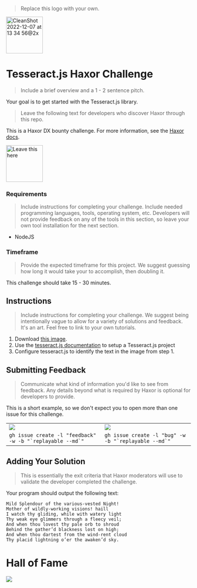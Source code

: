 > Replace this logo with your own.

<img height="100" alt="CleanShot 2022-12-07 at 13 34 56@2x" src="https://user-images.githubusercontent.com/318295/206278452-7823741a-8910-4c4c-8e9b-693cd1141052.png">

# Tesseract.js Haxor Challenge

> Include a brief overview and a 1 - 2 sentence pitch.

Your goal is to get started with the Tesseract.js library. 

> Leave the following text for developers who discover Haxor through this repo.

This is a Haxor DX bounty challenge. For more information, see the [Haxor docs](https://github.com/haxordx/challenges).

<a href="https://github.com/haxordx/challenges"><img src="https://user-images.githubusercontent.com/318295/206277369-fc07ee13-452b-41da-abbc-c8a871e15216.png" width="100" alt="Leave this here" /></a>

### Requirements

> Include instructions for completing your challenge. Include needed programming languages, tools, operating system, etc. Developers will not provide feedback on any of the tools in this section, so leave your own tool installation for the next section.

- NodeJS

### Timeframe

> Provide the expected timeframe for this project. We suggest guessing how long it would take your to accomplish, then doubling it.

This challenge should take 15 - 30 minutes.

## Instructions

> Include instructions for completing your challenge. We suggest being intentionally vague to allow for a variety of solutions and feedback. It's an art. Feel free to link to your own tutorials.

1. Download [this image](https://i.imgur.com/EAREK9a.png).
2. Use the [tesseract.js documentation](https://github.com/naptha/tesseract.js#tesseractjs) to setup a Tesseract.js project
3. Configure tesseract.js to identify the text in the image from step 1.

## Submitting Feedback

> Communicate what kind of information you'd like to see from feedback. Any details beyond what is required by Haxor is optional for developers to provide.

This is a short example, so we don't expect you to open more than one issue for this challenge.

<table>
 <tr>
   <td>
     <a href="https://github.com/haxordx/haxor-challenge-example/issues/new?labels=feedback"><img src="https://user-images.githubusercontent.com/318295/206285125-c33c7ca5-2359-428a-9e18-6a67b4ecf72e.png" /></a>
   </td>
   <td>
     <a href="https://github.com/haxordx/haxor-challenge-example/issues/new?labels=bug"><img src="https://user-images.githubusercontent.com/318295/206284485-976ecd81-3d08-41a8-93ca-d6e940583a7c.png" /></a>
   </td>
 </tr>
  
 <tr>
   <td>
     <code>gh issue create -l "feedback" -w -b "`replayable --md`"</code>
   </td>
   <td>
     <code>gh issue create -l "bug" -w -b "`replayable --md`"</code>
   </td>
  </tr> 
</table>

## Adding Your Solution

> This is essentially the exit criteria that Haxor moderators will use to validate the developer completed the challenge.

Your program should output the following text:

```
Mild Splendour of the various-vested Night!
Mother of wildly-working visions! haill
I watch thy gliding, while with watery light
Thy weak eye glimmers through a fleecy veil;
And when thou lovest thy pale orb to shroud
Behind the gather’d blackness lost on high;
And when thou dartest from the wind-rent cloud
Thy placid lightning o’er the awaken’d sky.
```

# Hall of Fame

<a href="https://github.com/haxordx/haxor-challenge-template/graphs/contributors">
  <img src="https://contrib.rocks/image?repo=haxordx/haxor-challenge-template" />
</a>


